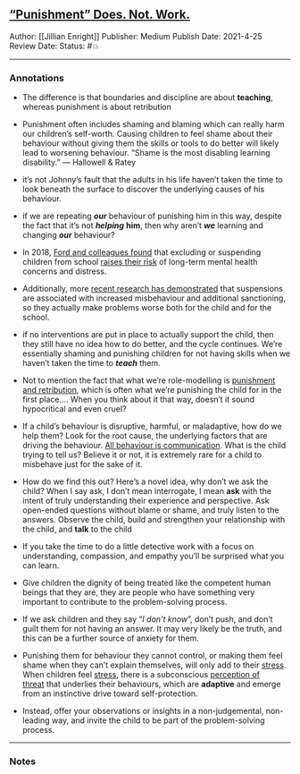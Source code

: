 ## [“Punishment” Does. Not. Work.](https://medium.com/neurodiversified/punishment-does-not-work-e37e7175ba86)

Author: [[Jillian Enright]]
Publisher: Medium
Publish Date: 2021-4-25
Review Date:
Status: #💥

___

### Annotations

- The difference is that boundaries and discipline are about **teaching**, whereas punishment is about retribution

- Punishment often includes shaming and blaming which can really harm our children’s self-worth. Causing children to feel shame about their behaviour without giving them the skills or tools to do better will likely lead to worsening behaviour. “Shame is the most disabling learning disability.” — Hallowell & Ratey

- it’s not Johnny’s fault that the adults in his life haven’t taken the time to look beneath the surface to discover the underlying causes of his behaviour. 

- if we are repeating **_our_** behaviour of punishing him in this way, despite the fact that it’s not **_helping_** **him**, then why aren’t **_we_** learning and changing **_our_** behaviour?

- In 2018, [Ford and colleagues found](https://doi.org/10.1017/S003329171700215X) that excluding or suspending children from school [raises their risk](https://chadd.org/adhd-weekly/school-suspension-risk-higher-for-students-with-adhd/) of long-term mental health concerns and distress.

- Additionally, more [recent research has demonstrated](https://doi.org/10.1177/0044118X19896716) that suspensions are associated with increased misbehaviour and additional sanctioning, so they actually make problems worse both for the child and for the school.

- if no interventions are put in place to actually support the child, then they still have no idea how to do better, and the cycle continues. We’re essentially shaming and punishing children for not having skills when we haven’t taken the time to **_teach_** them.

- Not to mention the fact that what we’re role-modelling is [punishment and retribution](https://medium.com/neurodiversified/retribution-versus-restoration-58e456d351b0), which is often what we’re punishing the child for in the first place…. When you think about it that way, doesn’t it sound hypocritical and even cruel?

- If a child’s behaviour is disruptive, harmful, or maladaptive, how do we help them? Look for the root cause, the underlying factors that are driving the behaviour. [All behaviour is communication](https://medium.com/neurodiversified/the-adhd-iceberg-explained-b6b61474c768). What is the child trying to tell us? Believe it or not, it is extremely rare for a child to misbehave just for the sake of it.

- How do we find this out? Here’s a novel idea, why don’t we ask the child? When I say ask, I don’t mean interrogate, I mean **ask** with the intent of truly understanding their experience and perspective. Ask open-ended questions without blame or shame, and truly listen to the answers. Observe the child, build and strengthen your relationship with the child, and **talk** to the child

- If you take the time to do a little detective work with a focus on understanding, compassion, and empathy you’ll be surprised what you can learn.

- Give children the dignity of being treated like the competent human beings that they are, they are people who have something very important to contribute to the problem-solving process.

- If we ask children and they say “_I don’t know_”, don’t push, and don’t guilt them for not having an answer. It may very likely be the truth, and this can be a further source of anxiety for them.

- Punishing them for behaviour they cannot control, or making them feel shame when they can’t explain themselves, will only add to their [stress](https://medium.com/neurodiversified/misbehaviour-is-stress-behaviour-f077cee16f43). When children feel [stress](https://medium.com/neurodiversified/misbehaviour-is-stress-behaviour-f077cee16f43), there is a subconscious [perception of threat](https://www.goodreads.com/book/show/43736726-beyond-behaviors) that underlies their behaviours, which are **adaptive** and emerge from an instinctive drive toward self-protection.

- Instead, offer your observations or insights in a non-judgemental, non-leading way, and invite the child to be part of the problem-solving process.

___

### Notes

